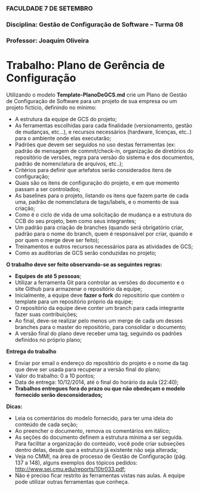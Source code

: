 ### FACULDADE 7 DE SETEMBRO
### Disciplina: Gestão de Configuração de Software – Turma 08
### Professor: Joaquim Oliveira

# Trabalho: Plano de Gerência de Configuração

Utilizando o modelo __Template-PlanoDeGCS.md__ crie um Plano de Gestão de Configuração de Software para um projeto de sua empresa ou um projeto fictício, definindo no mínimo:

* A estrutura da equipe de GCS do projeto;
* As ferramentas escolhidas para cada finalidade (versionamento, gestão de mudanças, etc...), e recursos necessários (hardware, licenças, etc..) para o ambiente onde elas executarão;
* Padrões que devem ser seguidos no uso destas ferramentas (ex: padrão de mensagem de commit/check-in, organização de diretórios do repositório de versões, regra para versão do sistema e dos documentos, padrão de nomenclatura de arquivos, etc..);
* Critérios para definir que artefatos serão considerados itens de configuração;
* Quais são os itens de configuração do projeto, e em que momento passam a ser controlados;
* As baselines para o projeto, listando os itens que fazem parte de cada uma,  padrão de nomenclatura de tags/labels, e o momento de sua criação;
* Como é o ciclo de vida de uma solicitação de mudança e a estrutura do CCB do seu projeto, bem como seus integrantes;
* Um padrão para criação de branches (quando será obrigatório criar, padrão para o nome do branch, quem é responsável por criar, quando e por quem o merge deve ser feito);
* Treinamentos e outros recursos necessários para as atividades de GCS;
* Como as auditorias de GCS serão conduzidas no projeto;

__O trabalho deve ser feito observando-se as seguintes regras:__
* __Equipes de até 5 pessoas__;
* Utilizar a ferramenta Git para controlar as versões do documento e o site Github para armazenar o repositório da equipe;
* Inicialmente, a equipe deve __fazer o fork__ do repositório que contém o template para um repositório próprio da equipe;
* O repositório da equipe deve conter um branch para cada integrante fazer suas contribuições;
* Ao final, deve-se realizar pelo menos um merge de cada um desses branches para o master do repositório, para consolidar o documento;
* A versão final do plano deve receber uma tag, seguindo os padrões definidos no próprio plano;

__Entrega do trabalho__
* Enviar por email o endereço do repositório do projeto e o nome da tag que deve ser usada para recuperar a versão final do plano;
* Valor do trabalho: 0 a 10 pontos;
* Data de entrega: 10/12/2014, até o final do horário da aula (22:40);
* __Trabalhos entregues fora do prazo ou que não obedeçam o modelo fornecido serão desconsiderados;__

__Dicas:__
* Leia os comentários do modelo fornecido, para ter uma ideia do conteúdo de cada seção;
* Ao preencher o documento, remova os comentários em itálico;
* As seções do documento definem a estrutura mínima a ser seguida. Para facilitar a organização do conteúdo, você pode criar subseções dentro delas, desde que a estrutura já existente não seja alterada;
* Veja no CMMI, na área de processo de Gestão de Configuração (pág. 137 a 148), alguns exemplos dos tópicos pedidos: http://www.sei.cmu.edu/reports/10tr033.pdf;
* Não é preciso ficar restrito às ferramentas vistas nas aulas. A equipe pode utilizar outras ferramentas que conheça.

